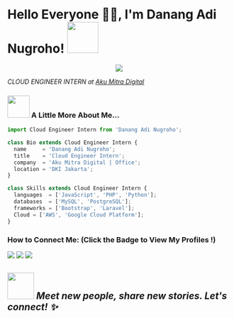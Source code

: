 <h1>Hello Everyone 🌾🔥, I'm Danang Adi Nugroho! <img src="https://media.giphy.com/media/12oufCB0MyZ1Go/giphy.gif" width="70"></h1>
<p align="center">
  <img src="https://github.com/thompsonemerson/thompsonemerson/raw/master/cover-thompson.png" />
</p>
<p><em>CLOUD ENGINEER INTERN at <a href="http://www.amital.co.id">Aku Mitra Digital</a></em></p>

### <img src="https://media.giphy.com/media/VgCDAzcKvsR6OM0uWg/giphy.gif" width="50"> A Little More About Me...  
```js
import Cloud Engineer Intern from 'Danang Adi Nugroho';

class Bio extends Cloud Engineer Intern {
  name     = 'Danang Adi Nugroho';
  title    = 'Cloud Engineer Intern';
  company  = 'Aku Mitra Digital | Office';
  location = 'DKI Jakarta';
}

class Skills extends Cloud Engineer Intern {
  languages  = ['JavaScript', 'PHP', 'Python'];
  databases  = ['MySQL', 'PostgreSQL'];
  frameworks = ['Bootstrap', 'Laravel'];
  Cloud = ['AWS', 'Google Cloud Platform'];
}
```

### How to Connect Me: <strong>(Click the Badge to View My Profiles !)</strong>

<img src="https://img.shields.io/badge/yobasu2015@gmail.com-%23D14836.svg?&style=for-the-badge&logo=gmail&logoColor=white" href="danangsmkn26@gmail.com">   <a  href="https://www.instagram.com/danang_adi26/"><img src="https://img.shields.io/badge/@sharannyo_-%23E4405F.svg?&style=for-the-badge&logo=instagram&logoColor=white"></a>   <a href="https://www.linkedin.com/in/danangadi/"><img src="https://img.shields.io/badge/Sharannyo Basu-%230077B5.svg?&style=for-the-badge&logo=linkedin&logoColor=white" ></a>  

<img src="https://media.giphy.com/media/LnQjpWaON8nhr21vNW/giphy.gif" width="60"> <em><b>Meet new people,</b> share new stories. <b>Let's connect!</b> ✨</em>
---
